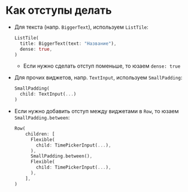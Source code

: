 # Как отступы делать

- Для текста (напр. `BiggerText`), используем `ListTile`:
    
  ```dart
  ListTile(
    title: BiggerText(text: "Название"),
    dense: true,
  )    
  ```

    - Если нужно сделать отступ поменьше, то юзаем `dense: true`
    
- Для прочих виджетов, напр. `TextInput`, используем `SmallPadding`:

  ```dart
  SmallPadding(
    child: TextInput(...)
  )
  ```
  
- Если нужно добавить отступ между виджетами в `Row`, то юзаем `SmallPadding.between`:

  ```dart
  Row(
      children: [
        Flexible(
          child: TimePickerInput(...),
        ),
        SmallPadding.between(),
        Flexible(
          child: TimePickerInput(...),
        ),
      ],
  )
  ```